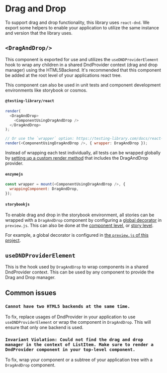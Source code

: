 # Drag and Drop

To support drag and drop functionality, this library uses `react-dnd`. We export
some helpers to enable your application to utilize the same instance and version
that the library uses.

## `<DragAndDrop/>`

This component is exported for use and utilizes the `useDNDProviderElement` hook
to wrap any children in a shared DndProvider context (drag and drop manager)
using the HTML5Backend. It's recommended that this component be added at the
root level of your applications react tree.

This component can also be used in unit tests and component development
environments like storybook or cosmos.

#### `@testing-library/react`

```js
render(
  <DragAndDrop>
    <ComponentUsingDragAndDrop />
  </DragAndDrop>
);

// Or use the `wrapper` option: https://testing-library.com/docs/react-testing-library/api#wrapper
render(<ComponentUsingDragAndDrop />, { wrapper: DragAndDrop });
```

Instead of wrapping each test individually, all tests can be wrapped globally by
[setting up a custom render method](https://testing-library.com/docs/react-testing-library/setup#custom-render)
that includes the DragAndDrop provider.

#### `enzymejs`

```js
const wrapper = mount(<ComponentUsingDragAndDrop />, {
  wrappingComponent: DragAndDrop,
});
```

#### `storybookjs`

To enable drag and drop in the storybook environment, all stories can be wrapped
with a `DragAndDrop` component by configuring a
[global decorator](https://storybook.js.org/docs/react/writing-stories/decorators#using-decorators-to-provide-data)
in `preview.js`. This can also be done at the
[component level](https://storybook.js.org/docs/react/writing-stories/decorators#component-decorators),
or
[story level](https://storybook.js.org/docs/react/writing-stories/decorators#story-decorators).

For example, a global decorator is configured in
[the `preview.js` of this project](https://github.com/carbon-design-system/carbon-addons-iot-react/blob/next/.storybook/preview.js).

## `useDNDProviderElement`

This is the hook used by `DragAndDrop` to wrap components in a shared
DndProvider context. This can be used by any component to provide the Drag and
Drop manager.

## Common issues

### `Cannot have two HTML5 backends at the same time.`

To fix, replace usages of DndProvider in your application to use
`useDNDProviderElement` or wrap the component in `DragAndDrop`. This will ensure
that only one backend is used.

### `Invariant Violation: Could not find the drag and drop manager in the context of ListItem. Make sure to render a DndProvider component in your top-level component.`

To fix, wrap your component or a subtree of your application tree with a
`DragAndDrop` component.
